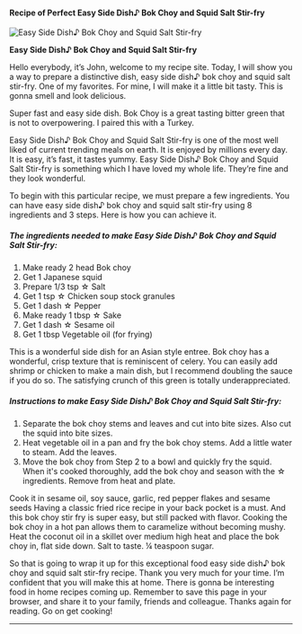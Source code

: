             

#### Recipe of Perfect Easy Side Dish♪ Bok Choy and Squid Salt Stir-fry

![Easy Side Dish♪ Bok Choy and Squid Salt Stir-fry](https://img-global.cpcdn.com/recipes/4605771267440640/751x532cq70/easy-side-dish%e2%99%aa-bok-choy-and-squid-salt-stir-fry-recipe-main-photo.jpg)

**Easy Side Dish♪ Bok Choy and Squid Salt Stir-fry**

Hello everybody, it’s John, welcome to my recipe site. Today, I will show you a way to prepare a distinctive dish, easy side dish♪ bok choy and squid salt stir-fry. One of my favorites. For mine, I will make it a little bit tasty. This is gonna smell and look delicious.

Super fast and easy side dish. Bok Choy is a great tasting bitter green that is not to overpowering. I paired this with a Turkey.

Easy Side Dish♪ Bok Choy and Squid Salt Stir-fry is one of the most well liked of current trending meals on earth. It is enjoyed by millions every day. It is easy, it’s fast, it tastes yummy. Easy Side Dish♪ Bok Choy and Squid Salt Stir-fry is something which I have loved my whole life. They’re fine and they look wonderful.

To begin with this particular recipe, we must prepare a few ingredients. You can have easy side dish♪ bok choy and squid salt stir-fry using 8 ingredients and 3 steps. Here is how you can achieve it.

##### The ingredients needed to make Easy Side Dish♪ Bok Choy and Squid Salt Stir-fry:

1.  Make ready 2 head Bok choy
2.  Get 1 Japanese squid
3.  Prepare 1/3 tsp ☆ Salt
4.  Get 1 tsp ☆ Chicken soup stock granules
5.  Get 1 dash ☆ Pepper
6.  Make ready 1 tbsp ☆ Sake
7.  Get 1 dash ☆ Sesame oil
8.  Get 1 tbsp Vegetable oil (for frying)

This is a wonderful side dish for an Asian style entree. Bok choy has a wonderful, crisp texture that is reminiscent of celery. You can easily add shrimp or chicken to make a main dish, but I recommend doubling the sauce if you do so. The satisfying crunch of this green is totally underappreciated.

##### Instructions to make Easy Side Dish♪ Bok Choy and Squid Salt Stir-fry:

1.  Separate the bok choy stems and leaves and cut into bite sizes. Also cut the squid into bite sizes.
2.  Heat vegetable oil in a pan and fry the bok choy stems. Add a little water to steam. Add the leaves.
3.  Move the bok choy from Step 2 to a bowl and quickly fry the squid. When it's cooked thoroughly, add the bok choy and season with the ☆ ingredients. Remove from heat and plate.

Cook it in sesame oil, soy sauce, garlic, red pepper flakes and sesame seeds Having a classic fried rice recipe in your back pocket is a must. And this bok choy stir fry is super easy, but still packed with flavor. Cooking the bok choy in a hot pan allows them to caramelize without becoming mushy. Heat the coconut oil in a skillet over medium high heat and place the bok choy in, flat side down. Salt to taste. ¼ teaspoon sugar.

So that is going to wrap it up for this exceptional food easy side dish♪ bok choy and squid salt stir-fry recipe. Thank you very much for your time. I’m confident that you will make this at home. There is gonna be interesting food in home recipes coming up. Remember to save this page in your browser, and share it to your family, friends and colleague. Thanks again for reading. Go on get cooking!

* * *